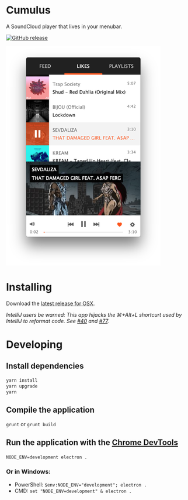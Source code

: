 # Cumulus
A SoundCloud player that lives in your menubar.

[![GitHub release](https://img.shields.io/badge/download-latest-blue.svg)](https://github.com/gillesdemey/Cumulus/releases/latest)

<img height="600" width="auto" src="assets/cumulus_app.png">

# Installing

Download the [latest release for OSX](https://github.com/gillesdemey/Cumulus/releases/latest).

*IntelliJ users be warned: This app hijacks the ⌘+Alt+L shortcurt used by IntelliJ to reformat code. See [#40](https://github.com/gillesdemey/Cumulus/issues/40#issuecomment-261022368) and [#77](https://github.com/gillesdemey/Cumulus/issues/77).*

# Developing

## Install dependencies
```
yarn install
yarn upgrade
yarn
```

## Compile the application
`grunt` or `grunt build`

## Run the application with the [Chrome DevTools](https://developer.chrome.com/devtools)
`NODE_ENV=development electron .`

### Or in Windows:
- PowerShell: `$env:NODE_ENV="development"; electron .`
- CMD: `set "NODE_ENV=development" & electron .`
